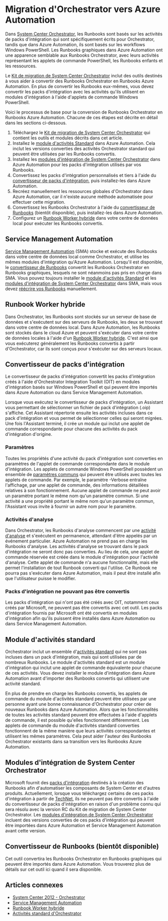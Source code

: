 <properties
   pageTitle="Migration d’Orchestrator vers Azure Automation | Microsoft Azure"
	description="Décrit comment migrer des Runbooks et des packs d'intégration de System Center Orchestrator vers Azure Automation."
	services="automation"
	documentationCenter=""
	authors="bwren"
	manager="stevenka"
	editor="tysonn"/>
<tags
   ms.service="automation"
	ms.devlang="na"
	ms.topic="article"
	ms.tgt_pltfrm="na"
	ms.workload="infrastructure-services"
	ms.date="08/18/2015"
	ms.author="bwren"/>


# Migration d'Orchestrator vers Azure Automation

Dans [System Center Orchestrator](http://technet.microsoft.com/library/hh237242.aspx), les Runbooks sont basés sur les activités de packs d'intégration qui sont spécifiquement écrits pour Orchestrator, tandis que dans Azure Automation, ils sont basés sur les workflows Windows PowerShell. Les Runbooks graphiques dans Azure Automation ont une apparence semblable aux Runbooks Orchestrator, avec leurs activités représentant les applets de commande PowerShell, les Runbooks enfants et les ressources.

Le [Kit de migration de System Center Orchestrator](http://www.microsoft.com/download/details.aspx?id=47323&WT.mc_id=rss_alldownloads_all) inclut des outils destinés à vous aider à convertir des Runbooks Orchestrator en Runbooks Azure Automation. En plus de convertir les Runbooks eux-mêmes, vous devez convertir les packs d'intégration avec les activités qu'ils utilisent en modules d'intégration à l'aide d'applets de commande Windows PowerShell.

Voici le processus de base pour la conversion de Runbooks Orchestrator en Runbooks Azure Automation. Chacune de ces étapes est décrite en détail dans les sections ci-dessous.

1.  Téléchargez le [Kit de migration de System Center Orchestrator](http://www.microsoft.com/download/details.aspx?id=47323&WT.mc_id=rss_alldownloads_all) qui contient les outils et modules décrits dans cet article.
2.  Installez le [module d'activités Standard](#standard-activities-module) dans Azure Automation. Cela inclut les versions converties des activités Orchestrator standard qui peuvent être utilisées par les Runbooks convertis.
2.  Installez les [modules d'intégration de System Center Orchestrator](#system-center-orchestrator-integration-modules) dans Azure Automation pour les packs d'intégration utilisés par vos Runbooks.
3.  Convertissez les packs d'intégration personnalisés et tiers à l'aide du [convertisseur de packs d'intégration](#integration-pack-converter), puis installez-les dans Azure Automation.
4.  Recréez manuellement les ressources globales d'Orchestrator dans Azure Automation, car il n'existe aucune méthode automatisée pour effectuer cette migration.
5.  Convertissez les Runbooks Orchestrator à l'aide du [convertisseur de Runbooks](#runbook-converter-coming-soon) (bientôt disponible), puis installez-les dans Azure Automation.
6.  Configurez un [Runbook Worker hybride](#hybrid-runbook-worker) dans votre centre de données local pour exécuter les Runbooks convertis.

## Service Management Automation

[Service Management Automation](http://technet.microsoft.com/library/dn469260.aspx) (SMA) stocke et exécute des Runbooks dans votre centre de données local comme Orchestrator, et utilise les mêmes modules d'intégration qu'Azure Automation. Lorsqu'il est disponible, le [convertisseur de Runbooks](#runbook-converter-coming-soon) convertit les Runbooks Orchestrator en Runbooks graphiques, lesquels ne sont néanmoins pas pris en charge dans SMA. Vous pouvez toujours installer le [module d'activités Standard](#standard-activities-module) et les [modules d'intégration de System Center Orchestrator](#system-center-orchestrator-integration-modules) dans SMA, mais vous devez [ réécrire vos Runbooks](http://technet.microsoft.com/library/dn469262.aspx) manuellement.

## Runbook Worker hybride

Dans Orchestrator, les Runbooks sont stockés sur un serveur de base de données et s'exécutent sur des serveurs de Runbooks, les deux se trouvant dans votre centre de données local. Dans Azure Automation, les Runbooks sont stockés dans le cloud Azure et peuvent s'exécuter dans votre centre de données locales à l'aide d'un [Runbook Worker hybride](automation-hybrid-runbook-worker.md). C'est ainsi que vous exécuterez généralement les Runbooks convertis à partir d'Orchestrator, car ils sont conçus pour s'exécuter sur des serveurs locaux.

## Convertisseur de packs d'intégration

Le convertisseur de packs d'intégration convertit les packs d'intégration créés à l'aide d'Orchestrator Integration Toolkit (OIT) en modules d'intégration basés sur Windows PowerShell et qui peuvent être importés dans Azure Automation ou dans Service Management Automation.

Lorsque vous exécutez le convertisseur de packs d'intégration, un Assistant vous permettant de sélectionner un fichier de pack d'intégration (.oip) s'affiche. Cet Assistant répertorie ensuite les activités incluses dans ce pack d'intégration et vous permet de sélectionner celles qui seront migrées. Une fois l'Assistant terminé, il crée un module qui inclut une applet de commande correspondante pour chacune des activités du pack d'intégration d'origine.


### Paramètres

Toutes les propriétés d'une activité du pack d'intégration sont converties en paramètres de l'applet de commande correspondante dans le module d'intégration. Les applets de commande Windows PowerShell possèdent un ensemble de [paramètres communs](http://technet.microsoft.com/library/hh847884.aspx) qui peuvent être utilisés avec toutes les applets de commande. Par exemple, le paramètre -Verbose entraîne l'affichage, par une applet de commande, des informations détaillées relatives à son fonctionnement. Aucune applet de commande ne peut avoir un paramètre portant le même nom qu'un paramètre commun. Si une activité a une propriété portant le même nom qu'un paramètre commun, l'Assistant vous invite à fournir un autre nom pour le paramètre.

### Activités d'analyse

Dans Orchestrator, les Runbooks d'analyse commencent par une [activité d'analyse](http://technet.microsoft.com/library/hh403827.aspx) et s'exécutent en permanence, attendant d'être appelés par un événement particulier. Azure Automation ne prend pas en charge les Runbooks d'analyse. Les activités d'analyse se trouvant dans le pack d'intégration ne seront donc pas converties. Au lieu de cela, une applet de commande réservée est créée dans le module d'intégration pour l'activité d'analyse. Cette applet de commande n'a aucune fonctionnalité, mais elle permet l'installation de tout Runbook converti qui l'utilise. Ce Runbook ne pourra pas s'exécuter dans Azure Automation, mais il peut être installé afin que l'utilisateur puisse le modifier.

### Packs d'intégration ne pouvant pas être convertis

Les packs d'intégration qui n'ont pas été créés avec OIT, notamment ceux créés par Microsoft, ne peuvent pas être convertis avec cet outil. Les packs d'intégration fournis par Microsoft ont été convertis en modules d'intégration afin qu'ils puissent être installés dans Azure Automation ou dans Service Management Automation.


## Module d'activités standard

Orchestrator inclut un ensemble d'[activités standard](http://technet.microsoft.com/library/hh403832.aspx) qui ne sont pas incluses dans un pack d'intégration, mais qui sont utilisées par de nombreux Runbooks. Le module d'activités standard est un module d'intégration qui inclut une applet de commande équivalente pour chacune de ces activités. Vous devez installer le module d'intégration dans Azure Automation avant d'importer des Runbooks convertis qui utilisent une activité standard.

En plus de prendre en charge les Runbooks convertis, les applets de commande du module d'activités standard peuvent être utilisées par une personne ayant une bonne connaissance d'Orchestrator pour créer de nouveaux Runbooks dans Azure Automation. Alors que les fonctionnalités de toutes les activités standard peuvent être effectuées à l'aide d'applets de commande, il est possible qu'elles fonctionnent différemment. Les applets de commande du module d'activités standard converties fonctionnent de la même manière que leurs activités correspondantes et utilisent les mêmes paramètres. Cela peut aider l'auteur des Runbooks Orchestrator existants dans sa transition vers les Runbooks Azure Automation.

## Modules d'intégration de System Center Orchestrator
Microsoft fournit des [packs d'intégration](http://technet.microsoft.com/library/hh295851.aspx) destinés à la création des Runbooks afin d'automatiser les composants de System Center et d'autres produits. Actuellement, lorsque vous téléchargez certains de ces packs d'intégration à partir de [TechNet](http://www.microsoft.com/download/details.aspx?id=39622), ils ne peuvent pas être convertis à l'aide du convertisseur de packs d'intégration en raison d'un problème connu qui sera résolu avec la version RC du Kit de migration de System Center Orchestrator. Les [modules d'intégration de System Center Orchestrator](http://www.microsoft.com/download/details.aspx?id=47324&WT.mc_id=rss_alldownloads_all) incluent des versions converties de ces packs d'intégration qui peuvent être importées dans Azure Automation et Service Management Automation avant cette version.

## Convertisseur de Runbooks (bientôt disponible)

Cet outil convertira les Runbooks Orchestrator en Runbooks graphiques qui peuvent être importés dans Azure Automation. Vous trouverez plus de détails sur cet outil ici quand il sera disponible.

## Articles connexes

- [System Center 2012 - Orchestrator](http://technet.microsoft.com/library/hh237242.aspx)
- [Service Management Automation](https://technet.microsoft.com/library/dn469260.aspx)
- [Runbook Worker hybride](automation-hybrid-runbook-worker.md)
- [Activités standard d'Orchestrator](http://technet.microsoft.com/library/hh403832.aspx)
 

<!---HONumber=August15_HO8-->